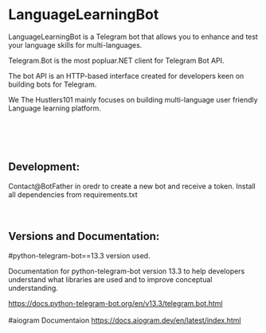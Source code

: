 # LanguageLearningBot
LanguageLearningBot is a Telegram bot that allows you to enhance and test your language skills for multi-languages.

Telegram.Bot is the most popluar.NET client for Telegram Bot API.

The bot API is an HTTP-based interface created for developers keen on building bots for Telegram.

We The Hustlers101  mainly focuses on building multi-language user friendly Language learning platform.</br>
</br>
</br>
</br>
</br>
 








## Development:
Contact@BotFather  in oredr to create a new bot and receive a token.
Install  all dependencies from requirements.txt</br>
</br>
</br>

## Versions and Documentation:
#python-telegram-bot==13.3 version used.

Documentation for python-telegram-bot version 13.3 to help developers understand what libraries are used and to improve conceptual understanding.

https://docs.python-telegram-bot.org/en/v13.3/telegram.bot.html
</br>
</br>
#aiogram Documentaion
https://docs.aiogram.dev/en/latest/index.html




